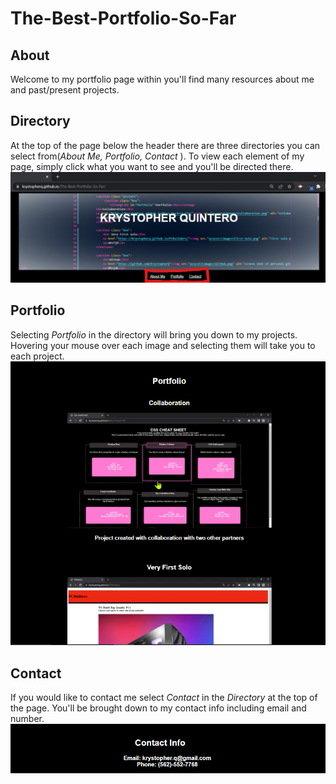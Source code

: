 # <strong>The-Best-Portfolio-So-Far</strong>

## **About**
Welcome to my portfolio page within you'll find many resources about me and past/present projects.

## **Directory**

At the top of the page below the header there are three directories you can select from(*About Me, Portfolio, Contact* ). To view each element of my page, simply click what you want to see and you'll be directed there.
![Directory](assests\images\Dir.png)

## **Portfolio**

Selecting *Portfolio* in the directory will bring you down to my projects. Hovering your mouse over each image and selecting them will take you to each project.
![Port](assests\images\Port.png)

## **Contact**

If you would like to contact me select *Contact* in the *Directory* at the top of the page. You'll be brought down to my contact info including email and number.
![Cont](assests\images\Cont.png)